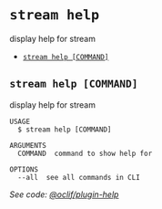 `stream help`
=============

display help for stream

* [`stream help [COMMAND]`](#stream-help-command)

## `stream help [COMMAND]`

display help for stream

```
USAGE
  $ stream help [COMMAND]

ARGUMENTS
  COMMAND  command to show help for

OPTIONS
  --all  see all commands in CLI
```

_See code: [@oclif/plugin-help](https://github.com/oclif/plugin-help/blob/v2.2.0/src/commands/help.ts)_
